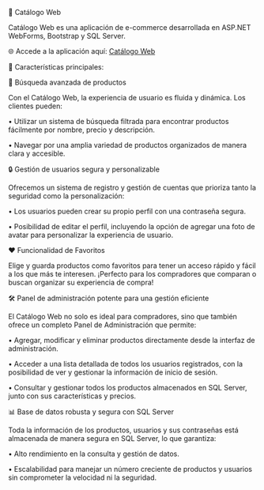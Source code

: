🛒 Catálogo Web


Catálogo Web es una aplicación de e-commerce desarrollada en ASP.NET WebForms, Bootstrap y SQL Server. 


🌐 Accede a la aplicación aquí: [Catálogo Web](http://catalogowebfl.somee.com/Default.aspx)


🌟 Características principales:


🎯 Búsqueda avanzada de productos

Con el Catálogo Web, la experiencia de usuario es fluida y dinámica. Los clientes pueden:

 • Utilizar un sistema de búsqueda filtrada para encontrar productos fácilmente por nombre, precio y descripción.
 
 • Navegar por una amplia variedad de productos organizados de manera clara y accesible.


 
🔒 Gestión de usuarios segura y personalizable


Ofrecemos un sistema de registro y gestión de cuentas que prioriza tanto la seguridad como la personalización:

 • Los usuarios pueden crear su propio perfil con una contraseña segura.
 
 • Posibilidad de editar el perfil, incluyendo la opción de agregar una foto de avatar para personalizar la experiencia de usuario.

 
❤️ Funcionalidad de Favoritos


Elige y guarda productos como favoritos para tener un acceso rápido y fácil a los que más te interesen. ¡Perfecto para los compradores que comparan o buscan organizar su experiencia de compra!



🛠️ Panel de administración potente para una gestión eficiente


El Catálogo Web no solo es ideal para compradores, sino que también ofrece un completo Panel de Administración que permite:

 • Agregar, modificar y eliminar productos directamente desde la interfaz de administración.
 
 • Acceder a una lista detallada de todos los usuarios registrados, con la posibilidad de ver y gestionar la información de inicio de sesión.
 
 • Consultar y gestionar todos los productos almacenados en SQL Server, junto con sus características y precios.

 
📊 Base de datos robusta y segura con SQL Server


Toda la información de los productos, usuarios y sus contraseñas está almacenada de manera segura en SQL Server, lo que garantiza:


 • Alto rendimiento en la consulta y gestión de datos.
 
 • Escalabilidad para manejar un número creciente de productos y usuarios sin comprometer la velocidad ni la seguridad.
